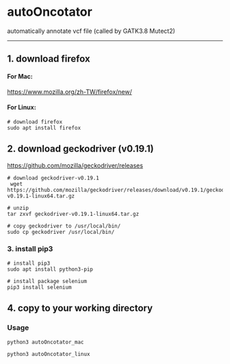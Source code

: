 # autoOncotator
automatically annotate vcf file (called by GATK3.8 Mutect2)

- - -
## 1. download firefox
#### For Mac:
https://www.mozilla.org/zh-TW/firefox/new/

#### For Linux:
```
# download firefox
sudo apt install firefox
```

## 2. download geckodriver (v0.19.1)
https://github.com/mozilla/geckodriver/releases
```
# download geckodriver-v0.19.1
 wget https://github.com/mozilla/geckodriver/releases/download/v0.19.1/geckodriver-v0.19.1-linux64.tar.gz
 
# unzip 
tar zxvf geckodriver-v0.19.1-linux64.tar.gz
 
# copy geckodriver to /usr/local/bin/
sudo cp geckodriver /usr/local/bin/
```

### 3. install pip3
```
# install pip3
sudo apt install python3-pip

# install package selenium
pip3 install selenium
```


## 4. copy to your working directory

### Usage
```python
python3 autoOncotator_mac
```
```python
python3 autoOncotator_linux
```
